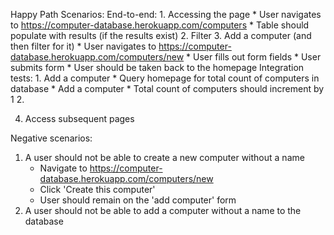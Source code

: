 Happy Path Scenarios:
    End-to-end:
        1. Accessing the page
            * User navigates to https://computer-database.herokuapp.com/computers
            * Table should populate with results (if the results exist)
        2. Filter
        3. Add a computer (and then filter for it)
            * User navigates to https://computer-database.herokuapp.com/computers/new
            * User fills out form fields
            * User submits form
            * User should be taken back to the homepage
    Integration tests:
        1. Add a computer
            * Query homepage for total count of computers in database
            * Add a computer
            * Total count of computers should increment by 1
        2. 
        

4. Access subsequent pages

Negative scenarios:
1. A user should not be able to create a new computer without a name
    * Navigate to https://computer-database.herokuapp.com/computers/new
    * Click 'Create this computer'
    * User should remain on the 'add computer' form
2. A user should not be able to add a computer without a name to the database